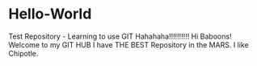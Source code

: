 # Hello-World
Test Repository - Learning to use GIT
Hahahaha!!!!!!!!!!
Hi Baboons!
Welcome to my GIT HUB 
I have THE BEST Repository in the MARS.
I like Chipotle.
